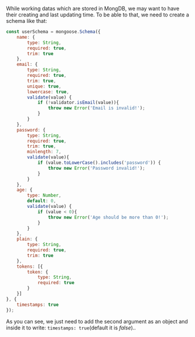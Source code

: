 While working datas which are stored in MongDB, we may want to have their creating and last updating time. To be able to that, we need to create a schema like that:
```javascript
const userSchema = mongoose.Schema({
    name: {
        type: String,
        required: true,
        trim: true
    },
    email: {
        type: String,
        required: true,
        trim: true,
        unique: true,
        lowercase: true,
        validate(value) {
            if (!validator.isEmail(value)){
                throw new Error('Email is invalid!');
            }
        }
    },
    password: {
        type: String,
        required: true,
        trim: true,
        minlength: 7,
        validate(value){
            if (value.toLowerCase().includes('password')) {
                throw new Error('Password invalid!');
            }
        }
    },
    age: {
        type: Number,
        default: 0,
        validate(value) {
            if (value < 0){
                throw new Error('Age should be more than 0!');
            }
        }
    },
    plain: {
        type: String,
        required: true,
        trim: true
    },
    tokens: [{
        token: {
            type: String,
            required: true
        }
    }]
}, {
    timestamps: true
});
```

As you can see, we just need to add the second argument as an object and inside it to write: `timestamps: true`(default it is *false*)..

